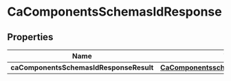 # CaComponentsSchemasIdResponse

## Properties
Name | Type | Description | Notes
------------ | ------------- | ------------- | -------------
**caComponentsSchemasIdResponseResult** | [**CaComponentsschemasidResponseResult**](CaComponentsschemasidResponseResult.md) |  |  [optional]

